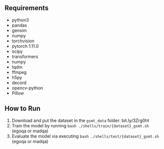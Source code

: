 ## Requirements
- python3
- pandas
- gensim
- numpy
- torchvision
- pytorch 1.11.0
- scipy
- transformers
- numpy
- tqdm
- ffmpeg
- h5py
- decord
- opencv-python
- Pillow

## How to Run
1. Download and put the dataset in the ```gsmt_data``` folder: bit.ly/3Zrg0ht
2. Train the model by running ```bash ./shells/train/{dataset}_gsmt.sh``` (egoqa or madqa)
3. Evaluate the model via executing ```bash ./shells/test/{dataset}_gsmt.sh``` (egoqa or madqa)
